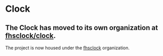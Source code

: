 # Clock

## The Clock has moved to its own organization at [fhsclock/clock](http://github.com/fhsclock/clock).


The project is now housed under the [fhsclock](http://github.com/fhsclock) organization.
